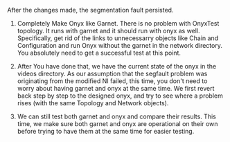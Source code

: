 After the changes made, the segmentation fault persisted.

1. Completely Make Onyx like Garnet. There is no problem with OnyxTest topology. It runs with garnet and it should run with onyx as well. Specifically, get rid of  the links to unnecessarry objects like Chain and Configuration and run Onyx without the garnet in the network directory. You absolutely need to get a successful test at this point.

2. After You have done that, we have the current state of the onyx in the videos directory. As our assumption that the segfault problem was originating from the modified NI failed, this time, you don't need to worry about having garnet and onyx at the same time. We first revert back step by step to the designed onyx, and try to see where a problem rises (with the same Topology and Network objects). 

3. We can still test both garnet and onyx and compare their results. This time, we make sure both garnet and onyx are operational on their own before trying to have them at the same time for easier testing.
